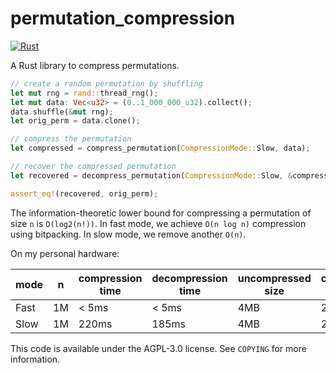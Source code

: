 # permutation_compression

[![Rust](https://github.com/RyanMarcus/permutation_compression/actions/workflows/rust.yml/badge.svg)](https://github.com/RyanMarcus/permutation_compression/actions/workflows/rust.yml)

A Rust library to compress permutations.

```rust
// create a random permutation by shuffling
let mut rng = rand::thread_rng();
let mut data: Vec<u32> = (0..1_000_000_u32).collect();
data.shuffle(&mut rng);
let orig_perm = data.clone();

// compress the permutation
let compressed = compress_permutation(CompressionMode::Slow, data);

// recover the compressed permutation
let recovered = decompress_permutation(CompressionMode::Slow, &compressed);

assert_eq!(recovered, orig_perm);
```

The information-theoretic lower bound for compressing a permutation of size `n` is `O(log2(n!))`. In fast mode, we achieve `O(n log n)` compression using bitpacking. In slow mode, we remove another `O(n)`.

On my personal hardware:

| mode |  n | compression time | decompression time | uncompressed size | compressed size | compression ratio |
|------|----|------------------|--------------------|-------------------|-----------------|-------------------|
| Fast | 1M |      < 5ms       |       < 5ms        |        4MB        |        2.5MB    |       1.595       |
| Slow | 1M |      220ms       |       185ms        |        4MB        |        2.4MB    |       1.684       |


This code is available under the AGPL-3.0 license. See `COPYING` for more information.